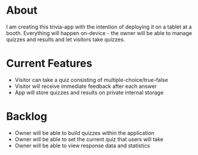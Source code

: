 # About
I am creating this trivia-app with the intention of deploying it on a tablet at a booth. Everything will happen on-device - the owner will be able to manage quizzes and results and let visitors take quizzes.

# Current Features
- Visitor can take a quiz consisting of multiple-choice/true-false
- Visitor will receive immediate feedback after each answer
- App will store quizzes and results on private internal storage

# Backlog
- Owner will be able to build quizzes within the application
- Owner will be able to set the current quiz that users will take
- Owner will be able to view response data and statistics


